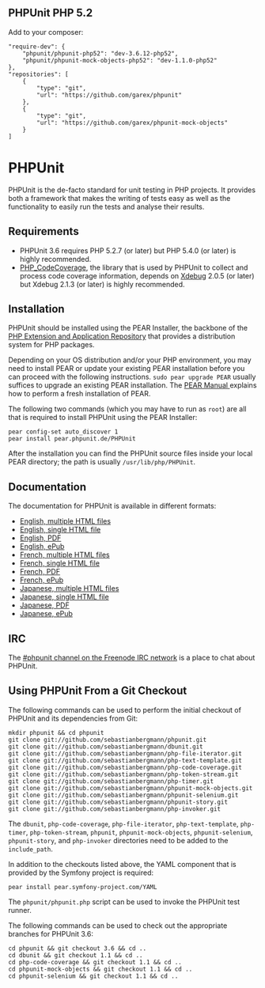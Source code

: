 PHPUnit PHP 5.2
---------------

Add to your composer:

	"require-dev": {
		"phpunit/phpunit-php52": "dev-3.6.12-php52",
		"phpunit/phpunit-mock-objects-php52": "dev-1.1.0-php52"
	},
	"repositories": [
		{
			"type": "git",
			"url": "https://github.com/garex/phpunit"
		},
		{
			"type": "git",
			"url": "https://github.com/garex/phpunit-mock-objects"
		}
	]


PHPUnit
=======

PHPUnit is the de-facto standard for unit testing in PHP projects. It provides both a framework that makes the writing of tests easy as well as the functionality to easily run the tests and analyse their results.

Requirements
------------

* PHPUnit 3.6 requires PHP 5.2.7 (or later) but PHP 5.4.0 (or later) is highly recommended.
* [PHP_CodeCoverage](http://github.com/sebastianbergmann/php-code-coverage), the library that is used by PHPUnit to collect and process code coverage information, depends on [Xdebug](http://xdebug.org/) 2.0.5 (or later) but Xdebug 2.1.3 (or later) is highly recommended.

Installation
------------

PHPUnit should be installed using the PEAR Installer, the backbone of the [PHP Extension and Application Repository](http://pear.php.net/) that provides a distribution system for PHP packages.

Depending on your OS distribution and/or your PHP environment, you may need to install PEAR or update your existing PEAR installation before you can proceed with the following instructions. `sudo pear upgrade PEAR` usually suffices to upgrade an existing PEAR installation. The [PEAR Manual ](http://pear.php.net/manual/en/installation.getting.php) explains how to perform a fresh installation of PEAR.

The following two commands (which you may have to run as `root`) are all that is required to install PHPUnit using the PEAR Installer:

	pear config-set auto_discover 1
	pear install pear.phpunit.de/PHPUnit

After the installation you can find the PHPUnit source files inside your local PEAR directory; the path is usually `/usr/lib/php/PHPUnit`.

Documentation
-------------

The documentation for PHPUnit is available in different formats:

* [English, multiple HTML files](http://www.phpunit.de/manual/3.6/en/index.html)
* [English, single HTML file](http://www.phpunit.de/manual/3.6/en/phpunit-book.html)
* [English, PDF](http://www.phpunit.de/manual/3.6/en/phpunit-book.pdf)
* [English, ePub](http://www.phpunit.de/manual/3.6/en/phpunit-book.epub)
* [French, multiple HTML files](http://www.phpunit.de/manual/3.6/fr/index.html)
* [French, single HTML file](http://www.phpunit.de/manual/3.6/fr/phpunit-book.html)
* [French, PDF](http://www.phpunit.de/manual/3.6/fr/phpunit-book.pdf)
* [French, ePub](http://www.phpunit.de/manual/3.6/fr/phpunit-book.epub)
* [Japanese, multiple HTML files](http://www.phpunit.de/manual/3.6/ja/index.html)
* [Japanese, single HTML file](http://www.phpunit.de/manual/3.6/ja/phpunit-book.html)
* [Japanese, PDF](http://www.phpunit.de/manual/3.6/ja/phpunit-book.pdf)
* [Japanese, ePub](http://www.phpunit.de/manual/3.6/ja/phpunit-book.epub)

IRC
---

The [#phpunit channel on the Freenode IRC network](irc://freenode.net/phpunit) is a place to chat about PHPUnit.

Using PHPUnit From a Git Checkout
---------------------------------

The following commands can be used to perform the initial checkout of PHPUnit and its dependencies from Git:

	mkdir phpunit && cd phpunit
	git clone git://github.com/sebastianbergmann/phpunit.git
	git clone git://github.com/sebastianbergmann/dbunit.git
	git clone git://github.com/sebastianbergmann/php-file-iterator.git
	git clone git://github.com/sebastianbergmann/php-text-template.git
	git clone git://github.com/sebastianbergmann/php-code-coverage.git
	git clone git://github.com/sebastianbergmann/php-token-stream.git
	git clone git://github.com/sebastianbergmann/php-timer.git
	git clone git://github.com/sebastianbergmann/phpunit-mock-objects.git
	git clone git://github.com/sebastianbergmann/phpunit-selenium.git
	git clone git://github.com/sebastianbergmann/phpunit-story.git
	git clone git://github.com/sebastianbergmann/php-invoker.git

The `dbunit`, `php-code-coverage`, `php-file-iterator`, `php-text-template`, `php-timer`, `php-token-stream`, `phpunit`, `phpunit-mock-objects`, `phpunit-selenium`, `phpunit-story`, and `php-invoker` directories need to be added to the `include_path`.

In addition to the checkouts listed above, the YAML component that is provided by the Symfony project is required:

	pear install pear.symfony-project.com/YAML

The `phpunit/phpunit.php` script can be used to invoke the PHPUnit test runner.

The following commands can be used to check out the appropriate branches for PHPUnit 3.6:

	cd phpunit && git checkout 3.6 && cd ..
	cd dbunit && git checkout 1.1 && cd ..
	cd php-code-coverage && git checkout 1.1 && cd ..
	cd phpunit-mock-objects && git checkout 1.1 && cd ..
	cd phpunit-selenium && git checkout 1.1 && cd ..
